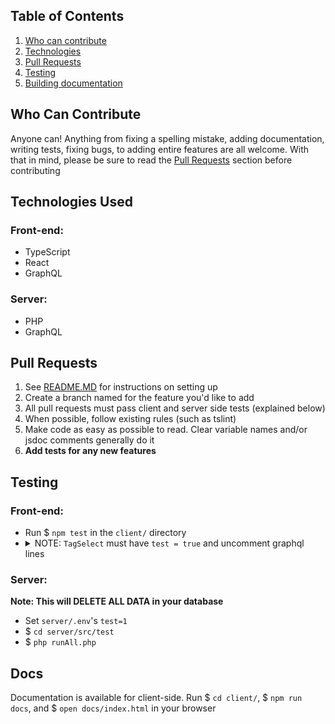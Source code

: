 
<h2>Table of Contents</h2>
<ol>
    <li><a href="#idealHelper">Who can contribute</a></li>
    <li><a href="#technologies">Technologies</a></li>
    <li><a href="#pullRequests">Pull Requests</a></li>
    <li><a href="#testing">Testing</a></li>
    <li><a href="#docs">Building documentation</a></li>
</ol>

<h2>Who Can Contribute</h2>
<p>Anyone can! Anything from fixing a spelling mistake, adding documentation, writing tests, fixing bugs, to adding entire features are all welcome. With that in mind, please be sure to read the <a href="#pullRequests">Pull Requests</a> section before contributing</p>

<h2 id="technologies">Technologies Used</h2>

<h3>Front-end:</h3>
<ul>
    <li>TypeScript</li>
    <li>React</li>
    <li>GraphQL</li>
</ul>

<h3>Server:</h3>
<ul>
    <li>PHP</li>
    <li>GraphQL</li>
</ul>


<h2 id="pullRequests">Pull Requests</h2>
<ol>
    <li>See <a href="README.md">README.MD</a> for instructions on setting up</li>
    <li>Create a branch named for the feature you'd like to add</li>
    <li>All pull requests must pass client and server side tests (explained below)</li>
    <li>When possible, follow existing rules (such as tslint)</li>
    <li>Make code as easy as possible to read. Clear variable names and/or jsdoc comments generally do it</li>
    <li><strong>Add tests for any new features</strong></li>
</ol>

<h2 id="testing">Testing</h2>

<h3>Front-end:</h2>
<ul>
    <li>Run $ <code>npm test</code> in the <code>client/</code> directory</li>
    <li>
      <details>
        <summary>NOTE: <code>TagSelect</code> must have <code>test = true</code> and uncomment graphql lines
        </summary>
        This is because of problems with mocking graphql. Feel free to fix this
    </li>
</ul>

<h3>Server:</h3>
<strong>Note: This will DELETE ALL DATA in your database</strong>
<ul>
    <li>Set <code>server/.env</code>'s <code>test=1</code></li>
    <li>$ <code>cd server/src/test</code></li>
    <li>$ <code>php runAll.php</code></li>
</ul>

<h2 id="docs">Docs</h2>
<p>Documentation is available for client-side. Run $ <code>cd client/</code>, $ <code>npm run docs</code>, and $ <code>open docs/index.html</code> in your browser</p>
